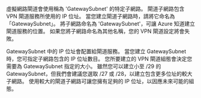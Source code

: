 虛擬網路閘道會使用稱為 'GatewaySubnet' 的特定子網路。 閘道子網路包含 VPN 閘道服務所使用的 IP 位址。 當您建立閘道子網路時，請將它命名為「GatewaySubnet」。  將子網路命名為 'GatewaySubnet'，可讓 Azure 知道建立閘道服務的位置。 如果您將子網路命名為其他名稱，您的 VPN 閘道設定將會失敗。

GatewaySubnet 中的 IP 位址會配置給閘道服務。 當您建立 GatewaySubnet 時，您可指定子網路包含的 IP 位址數目。 您所要建立的 VPN 閘道組態會決定您需要為 GatewaySubnet 指定的大小。 雖然您可以建立小至 /29 的 GatewaySubnet，但我們會建議您選取 /27 或 /28，以建立包含更多位址的較大子網路。 使用較大的閘道子網路可讓您擁有足夠的 IP 位址，以因應未來可能的組態。
